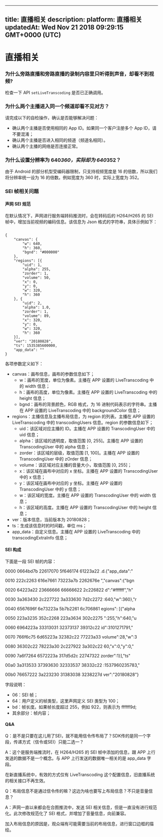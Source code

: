
---
title: 直播相关
description: 
platform: 直播相关
updatedAt: Wed Nov 21 2018 09:29:15 GMT+0000 (UTC)
---
# 直播相关
### 为什么旁路直播和旁路直播的录制内容里只听得到声音，却看不到视频?

检查一下 API `setLiveTranscoding` 是否已正确调用。

### 为什么两个主播进入同一个频道却看不见对方？

请完成以下的自检操作，确认是否能够解决问题：

* 确认两个主播是否使用相同的 App ID。如果同一个客户注册多个 App ID，请不要混淆；
* 确认两个主播是否进入相同的频道（频道名相同）。
* 确认两个主播的网络是否连接正常。

### 为什么设置分辨率为 640*360，实际却为 640*352？

由于 Android 的部分机型受编码器限制，只支持视频宽度是 16 的倍数，所以我们将分辨率统一设为 16 的倍数。例如宽度为 360 时，实际上宽度为 352。


### SEI 帧相关问题

#### 声网 SEI 规范

在默认情况下，声网进行服务端转码推流时，会在转码后的 H264/H265 的 SEI 帧中，增加当前视频的编码信息。该信息为 Json 格式的字符串，具体示例如下：

```

{
    "canvas": {
        "w": 640,
        "h": 360,
        "bgnd": "#000000"
    },
    "regions": [{
        "uid": 1,
        "alpha": 255,
        "zorder": 1,
        "volume": 50,
        "x": 0,
        "y": 0,
        "w": 320,
        "h": 360
    }, {
        "uid": 2,
        "alpha": 1.0,
        "zorder": 1,
        "volume": 89,
        "x": 320,
        "y": 0,
        "w": 320,
        "h": 360
    }],
    "ver": "20180828",
    "ts": 1535385600000,
    "app_data": ""
}

```

各项参数定义如下：
* canvas：画布信息，画布的参数信息如下；
   * w：画布的宽度，单位为像素。主播在 APP 设置的 LiveTranscoding 中的 width 信息；
   * h：画布的高度，单位为像素。主播在 APP 设置的 LiveTranscoding 中的 height 信息；
   * bgnd：画布的背景颜色，RGB 格式，为 16 进制代码表示的字符串。主播在 APP 设置的 LiveTranscoding 中的 backgroundColor 信息；
* regions：主播信息及主播布局信息，为 region 的列表。主播在 APP 设置的 LiveTranscoding 中的 transcodingUsers 信息。region 的参数信息如下；
   * uid：该区域对应主播的 ID。主播在 APP 设置的 TranscodingUser 中的 uid 信息；
   * alpha：该区域的透明度，取值范围 [0, 255]。主播在 APP 设置的 TranscodingUser 中的 alpha 信息；
   * zorder：该区域的层级，取值范围 [1, 100]。主播在 APP 设置的 TranscodingUser 中的 zOrder 信息；
   * volume：该区域对应主播的音量大小，取值范围 [0, 255]；
   * x：该区域在画布中对应的 x 坐标。主播在 APP 设置的 TranscodingUser 中的 x 信息；
   * y：该区域在画布中对应的 y 坐标。主播在 APP 设置的 TranscodingUser 中的 y 信息；
   * w：该区域的宽度。主播在 APP 设置的 TranscodingUser 中的 width 信息；
   * h：该区域的高度。主播在 APP 设置的 TranscodingUser 中的 height 信息；
* ver：版本信息，当前版本为 20180828；
* ts：生成该信息时的时间戳，单位 ms；
* app_data：自定义信息。主播在 APP 设置的 LiveTranscoding 中的 transcodingExtraInfo 信息；

#### SEI 构成

下面是一段 SEI 帧的内容：

0000  0664bd7b 22617070 5f646174 61223a22  .d.{"app_data":"

0010  222c2263 616e7661 73223a7b 2262676e  ","canvas":{"bgn

0020  64223a22 23666666 66666622 2c226822  d":"#ffffff","h"

0030  3a363430 2c227722 3a333630 7d2c2272  :640,"w":360},"r

0040  6567696f 6e73223a 5b7b2261 6c706861  egions": [{"alpha

0050  223a3235 352c2268 223a3634 302c2275  ":255,"h":640,"u

0060  6964223a 33313031 32373137 39312c22  id":3101271791,"

0070  766f6c75 6d65223a 32382c22 77223a33  volume":28,"w":3

0080  36302c22 78223a30 2c227922 3a302c22  60,"x":0,"y":0,"

0090  7a6f7264 6572223a 317d5d2c 22747322  zorder":1}],"ts"

00a0  3a313533 37393630 32333537 38332c22  :1537960235783,"

00b0  76657222 3a223230 31383038 3238227d  ver":"20180828"}

字段说明：

* 06：SEI 帧；
* 64：用户定义的帧类型，这里声网定义 SEI 类型为 100；
* bd：帧长度。如果帧长度超过 255，例如 922，则表示为 ffffff9d;
* 其余部分：帧内容；

#### Q&A

Q：是不是只要在这儿用了SEI，就不能用信令传布局了？SDK传的是同一个字段，传递方式（信令或SEI）只能二选一？

A：这个是服务端推流时，在 H264/H265 的 SEI 帧中添加的信息，跟 APP 上行发送的数据不是一个概念。与 APP 上行发送的数据唯一相关的是 app_data 字段。

在新直播系统中，有效的方式仅有 LiveTranscoding 这个配置信息，旧直播系统的相关接口不再生效。

Q：布局信息不是通过信令传的嘛？这边为啥也要写上布局信息？不只是音量信息？ 

A：声网一直以来都会在合图推流中，发送 SEI 相关信息，但是一直没有进行规范化。此次修改规范化了 SEI 格式，并增加了音量信息，向前兼容。

加入布局信息的原因是，观众端有可能需要当前的布局信息，进行窗口边框的描绘。


